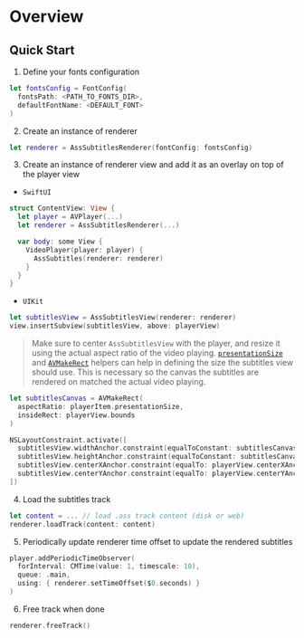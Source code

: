 # Overview

## Quick Start

1. Define your fonts configuration

```swift
let fontsConfig = FontConfig(
  fontsPath: <PATH_TO_FONTS_DIR>, 
  defaultFontName: <DEFAULT_FONT>
)
```

2. Create an instance of renderer

```swift
let renderer = AssSubtitlesRenderer(fontConfig: fontsConfig)
```

3. Create an instance of renderer view and add it as an overlay on top of the player view

* `SwiftUI`
```swift
struct ContentView: View {
  let player = AVPlayer(...)
  let renderer = AssSubtitlesRenderer(...)

  var body: some View {
    VideoPlayer(player: player) {
      AssSubtitles(renderer: renderer)
    }
  }
}
```
* `UIKit`

```swift
let subtitlesView = AssSubtitlesView(renderer: renderer)
view.insertSubview(subtitlesView, above: playerView)
```
> Make sure to center `AssSubtitlesView` with the player, and resize it using the actual aspect ratio of the video playing.
> [`presentationSize`](https://developer.apple.com/documentation/avfoundation/avplayeritem/1388962-presentationsize) and [`AVMakeRect`](https://developer.apple.com/documentation/avfoundation/1390116-avmakerect) helpers can help in defining the size the subtitles view should use. This is necessary so the canvas the subtitles are rendered on matched the actual video playing.

```swift
let subtitlesCanvas = AVMakeRect(
  aspectRatio: playerItem.presentationSize,
  insideRect: playerView.bounds
)

NSLayoutConstraint.activate([
  subtitlesView.widthAnchor.constraint(equalToConstant: subtitlesCanvas.width),
  subtitlesView.heightAnchor.constraint(equalToConstant: subtitlesCanvas.height),
  subtitlesView.centerXAnchor.constraint(equalTo: playerView.centerXAnchor),
  subtitlesView.centerYAnchor.constraint(equalTo: playerView.centerYAnchor)
])
```

4. Load the subtitles track

```swift
let content = ... // load .ass track content (disk or web)
renderer.loadTrack(content: content)
```

5. Periodically update renderer time offset to update the rendered subtitles

```swift
player.addPeriodicTimeObserver(
  forInterval: CMTime(value: 1, timescale: 10),
  queue: .main,
  using: { renderer.setTimeOffset($0.seconds) }
)
```

6. Free track when done

```swift
renderer.freeTrack()
```
